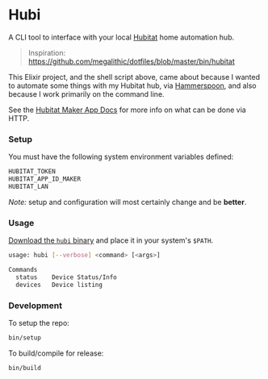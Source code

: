 # Hubi

A CLI tool to interface with your local [Hubitat](https://hubitat.com/) home
automation hub.

> Inspiration: https://github.com/megalithic/dotfiles/blob/master/bin/hubitat

This Elixir project, and the shell script above, came about because I wanted to
automate some things with my Hubitat hub, via
[Hammerspoon](https://www.hammerspoon.org/), and also because I work primarily
on the command line.

See the [Hubitat Maker App Docs](https://docs.hubitat.com/index.php?title=Hubitat%E2%84%A2_Maker_API)
for more info on what can be done via HTTP.

### Setup

You must have the following system environment variables defined:

```sh
HUBITAT_TOKEN
HUBITAT_APP_ID_MAKER
HUBITAT_LAN
```

_Note:_ setup and configuration will most certainly change and be **better**.

### Usage

[Download the `hubi` binary](https://github.com/megalithic/hubi/raw/master/hubi)
and place it in your system's `$PATH`.

```sh
usage: hubi [--verbose] <command> [<args>]

Commands
  status    Device Status/Info
  devices   Device listing
```

### Development

To setup the repo:

```sh
bin/setup
```

To build/compile for release:

```sh
bin/build
```
